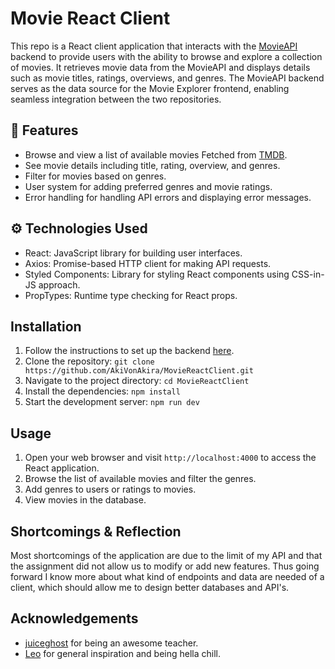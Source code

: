# Movie React Client

This repo is a React client application that interacts with the [MovieAPI](https://github.com/AkiVonAkira/MovieAPI) backend to provide users with the ability to browse and explore a collection of movies. It retrieves movie data from the MovieAPI and displays details such as movie titles, ratings, overviews, and genres. The MovieAPI backend serves as the data source for the Movie Explorer frontend, enabling seamless integration between the two repositories.

## 🔑 Features

- Browse and view a list of available movies Fetched from [TMDB](https://www.themoviedb.org/).
- See movie details including title, rating, overview, and genres.
- Filter for movies based on genres.
- User system for adding preferred genres and movie ratings.
- Error handling for handling API errors and displaying error messages.

## ⚙️ Technologies Used

- React: JavaScript library for building user interfaces.
- Axios: Promise-based HTTP client for making API requests.
- Styled Components: Library for styling React components using CSS-in-JS approach.
- PropTypes: Runtime type checking for React props.

## Installation

1. Follow the instructions to set up the backend [here](https://github.com/AkiVonAkira/MovieAPI).
2. Clone the repository: `git clone https://github.com/AkiVonAkira/MovieReactClient.git`
3. Navigate to the project directory: `cd MovieReactClient`
4. Install the dependencies: `npm install`
5. Start the development server: `npm run dev`

## Usage

1. Open your web browser and visit `http://localhost:4000` to access the React application.
2. Browse the list of available movies and filter the genres.
3. Add genres to users or ratings to movies.
4. View movies in the database.

## Shortcomings & Reflection

Most shortcomings of the application are due to the limit of my API and that the assignment did not allow us to modify or add new features.
Thus going forward I know more about what kind of endpoints and data are needed of a client, which should allow me to design better databases and API's.

## Acknowledgements

- [juiceghost](https://github.com/juiceghost) for being an awesome teacher.
- [Leo](https://github.com/L-stal) for general inspiration and being hella chill.

